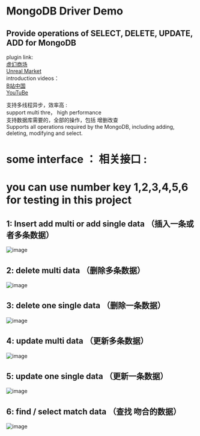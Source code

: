 # MongoDB Driver Demo    
## Provide operations of SELECT, DELETE, UPDATE, ADD for MongoDB
plugin link:   
[虚幻商场](https://www.unrealengine.com/marketplace/zh-CN/product/redisoperator)  
[Unreal Market](https://www.unrealengine.com/marketplace/en-US/product/redisoperator)  
introduction videos：   
[B站中国](https://www.bilibili.com/video/BV1cF411A7Ex?share_source=copy_web&vd_source=74c5a7ee7e63695eed9e0f75ba7bbc88)  
[YouTuBe](https://www.youtube.com/watch?v=OoNrNrngZdA&t=5s)  


支持多线程异步，效率高 :     
support multi thre， high performance    
支持数据库需要的，全部的操作，包括 增删改查       
Supports all operations required by the MongoDB, including adding, deleting, modifying and select.        


# some interface ：    相关接口 :     
# you can use number key 1,2,3,4,5,6 for testing in this project         
## 1: Insert add multi or add single data （插入一条或者多条数据）    
![image](https://github.com/user-attachments/assets/47606243-8068-4159-84aa-c49f2de2ccf4)    
      
## 2: delete multi data （删除多条数据）        
![image](https://github.com/user-attachments/assets/ca6aace1-4eaa-4788-b1c7-0d280f73322b)     
     
## 3: delete one single data （删除一条数据）    
![image](https://github.com/user-attachments/assets/f381c808-3391-41a7-a34f-ea8b8ca84d9f)      

## 4: update multi data （更新多条数据）    
![image](https://github.com/user-attachments/assets/8380c6de-40e6-4634-b4f1-9f0e12f71fe3)     

## 5: update one single data （更新一条数据）    
![image](https://github.com/user-attachments/assets/0a26b6fd-2616-4d98-a09e-7f8cac586895)     

## 6: find / select match data （查找 吻合的数据）    
![image](https://github.com/user-attachments/assets/f5f2c46f-d22a-4863-8dfe-c306c090ec92)     










    
